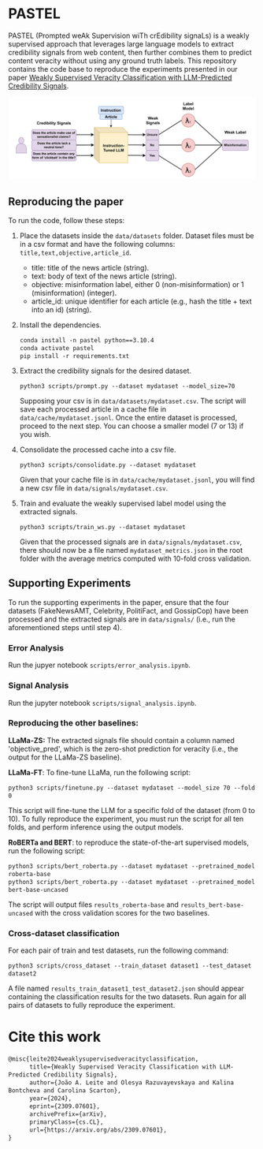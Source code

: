 # PASTEL
PASTEL (Prompted weAk Supervision wiTh crEdibility signaLs) is a weakly supervised approach that leverages large language models to extract credibility signals from web content, then further combines them to predict
content veracity without using any ground truth labels. This repository contains the code base to reproduce the experiments presented in our paper [Weakly Supervised Veracity Classification with LLM-Predicted Credibility Signals]().


![plot](./diagram.png)

## Reproducing the paper
To run the code, follow these steps:

1. Place the datasets inside the ```data/datasets``` folder. Dataset files must be in a csv format and have the following columns: ```title,text,objective,article_id```.
   
   * title: title of the news article (string).
   * text: body of text of the news article (string).
   * objective: misinformation label, either 0 (non-misinformation) or 1 (misinformation) (integer).
   * article_id: unique identifier for each article (e.g., hash the title + text into an id) (string).

2. Install the dependencies.
   ```shell
   conda install -n pastel python==3.10.4
   conda activate pastel
   pip install -r requirements.txt
   ``` 

3. Extract the credibility signals for the desired dataset.
   ```shell
   python3 scripts/prompt.py --dataset mydataset --model_size=70
   ```
   Supposing your csv is in ```data/datasets/mydataset.csv```.
   The script will save each processed article in a cache file in ```data/cache/mydataset.jsonl```. Once the entire dataset is processed, proceed to the next step. You can choose a smaller model (7 or 13) if you wish.

4. Consolidate the processed cache into a csv file.
   ```shell
   python3 scripts/consolidate.py --dataset mydataset
   ```
   Given that your cache file is in ```data/cache/mydataset.jsonl```, you will find a new csv file in ```data/signals/mydataset.csv```.

5. Train and evaluate the weakly supervised label model using the extracted signals.
   ```shell
   python3 scripts/train_ws.py --dataset mydataset
   ```
   Given that the processed signals are in ```data/signals/mydataset.csv```, there should now be a file named ```mydataset_metrics.json``` in the root folder with the average metrics computed with 10-fold cross validation.

## Supporting Experiments
To run the supporting experiments in the paper, ensure that the four datasets (FakeNewsAMT, Celebrity, PolitiFact, and GossipCop) have been processed and the extracted signals are in ```data/signals/``` (i.e., run the aforementioned steps until step 4).

### Error Analysis
Run the jupyer notebook ```scripts/error_analysis.ipynb```.

### Signal Analysis
Run the jupyter notebook ```scripts/signal_analysis.ipynb```.

### Reproducing the other baselines:
**LLaMa-ZS:** The extracted signals file should contain a column named 'objective_pred', which is the zero-shot prediction for veracity (i.e., the output for the LLaMa-ZS baseline).

**LLaMa-FT**: To fine-tune LLaMa, run the following script:
```shell
python3 scripts/finetune.py --dataset mydataset --model_size 70 --fold 0
 ```
This script will fine-tune the LLM for a specific fold of the dataset (from 0 to 10). To fully reproduce the experiment, you must run the script for all ten folds, and perform inference using the output models.

**RoBERTa and BERT**: to reproduce the state-of-the-art supervised models, run the following script:

```shell
python3 scripts/bert_roberta.py --dataset mydataset --pretrained_model roberta-base
python3 scripts/bert_roberta.py --dataset mydataset --pretrained_model bert-base-uncased
```
The script will output files ```results_roberta-base``` and ```results_bert-base-uncased``` with the cross validation scores for the two baselines.

### Cross-dataset classification
For each pair of train and test datasets, run the following command:
```shell
python3 scripts/cross_dataset --train_dataset dataset1 --test_dataset dataset2
```
A file named ```results_train_dataset1_test_dataset2.json``` should appear containing the classification results for the two datasets. Run again for all pairs of datasets to fully reproduce the experiment.

# Cite this work
```
@misc{leite2024weaklysupervisedveracityclassification,
      title={Weakly Supervised Veracity Classification with LLM-Predicted Credibility Signals}, 
      author={João A. Leite and Olesya Razuvayevskaya and Kalina Bontcheva and Carolina Scarton},
      year={2024},
      eprint={2309.07601},
      archivePrefix={arXiv},
      primaryClass={cs.CL},
      url={https://arxiv.org/abs/2309.07601}, 
}
```
